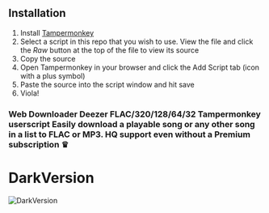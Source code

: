 ## Installation

1. Install [Tampermonkey](https://tampermonkey.net/)
1. Select a script in this repo that you wish to use. View the file and click the _Raw_ button at the top of the file to view its source
1. Copy the source
1. Open Tampermonkey in your browser and click the Add Script tab (icon with a plus symbol)
1. Paste the source into the script window and hit save
1. Viola!


### Web Downloader Deezer FLAC/320/128/64/32  Tampermonkey userscript Easily download a playable song or any other song in a list to FLAC or MP3. HQ support even without a Premium subscription ♛

# DarkVersion
![DarkVersion](https://i.imgur.com/uSLTUii.png)
